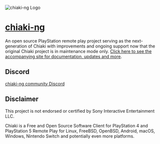 
![chiaki-ng Logo](gui/res/chiaking-logo.svg)

# [chiaki-ng](https://streetpea.github.io/chiaki-ng/)

An open source PlayStation remote play project serving as the next-generation of Chiaki with improvements and ongoing support now that the original Chiaki project is in maintenance mode only. [Click here to see the accompanying site for documentation, updates and more](https://streetpea.github.io/chiaki-ng/).

## Discord
[chiaki-ng community Discord](https://discord.gg/ZFPvd2vD)

## Disclaimer
This project is not endorsed or certified by Sony Interactive Entertainment LLC.

Chiaki is a Free and Open Source Software Client for PlayStation 4 and PlayStation 5 Remote Play
for Linux, FreeBSD, OpenBSD, Android, macOS, Windows, Nintendo Switch and potentially even more platforms.
